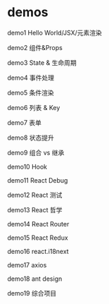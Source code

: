 # demos 

demo1	Hello World/JSX/元素渲染

demo2	组件&Props

demo3	State & 生命周期

demo4	事件处理

demo5	条件渲染

demo6	列表 & Key

demo7	表单

demo8	状态提升

demo9	组合 vs 继承

demo10	Hook

demo11	React Debug

demo12	React 测试

demo13	React 哲学

demo14	React Router

demo15	React Redux

demo16	react.i18next

demo17	axios

demo18	ant design

demo19	综合项目
